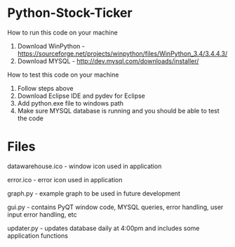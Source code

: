 # Python-Stock-Ticker


How to run this code on your machine

1. Download WinPython - https://sourceforge.net/projects/winpython/files/WinPython_3.4/3.4.4.3/
2. Download MYSQL - http://dev.mysql.com/downloads/installer/



How to test this code on your machine

1. Follow steps above
2. Download Eclipse IDE and pydev for Eclipse
3. Add python.exe file to windows path
4. Make sure MYSQL database is running and you should be able to test the code


# Files

datawarehouse.ico - window icon used in application

error.ico - error icon used in application

graph.py - example graph to be used in future development

gui.py - contains PyQT window code, MYSQL queries, error handling, user input error handling, etc

updater.py - updates database daily at 4:00pm and includes some application functions 


